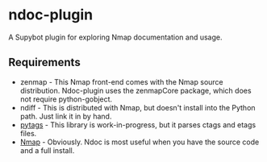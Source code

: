 ndoc-plugin
===========

A Supybot plugin for exploring Nmap documentation and usage.

Requirements
------------

* zenmap - This Nmap front-end comes with the Nmap source distribution.
           Ndoc-plugin uses the zenmapCore package, which does not require
           python-gobject.
* ndiff - This is distributed with Nmap, but doesn't install into the Python
          path. Just link it in by hand.
* [pytags](https://github.com/bonsaiviking/py-tags) - This library is
          work-in-progress, but it parses ctags and etags files.
* [Nmap](http://nmap.org/) - Obviously. Ndoc is most useful when you have the
          source code and a full install.
